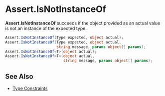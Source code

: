 # Assert.IsNotInstanceOf


**Assert.IsNotInstanceOf** succeeds if the object provided as an actual value is not an instance of the expected type.

```csharp
Assert.IsNotInstanceOf(Type expected, object actual);
Assert.IsNotInstanceOf(Type expected, object actual,
                       string message, params object[] params);
Assert.IsNotInstanceOf<T>(object actual);
Assert.IsNotInstanceOf<T>(object actual,
                          string message, params object[] params);
```

## See Also
 * [Type Constraints](xref:constraints#type-constraints)
